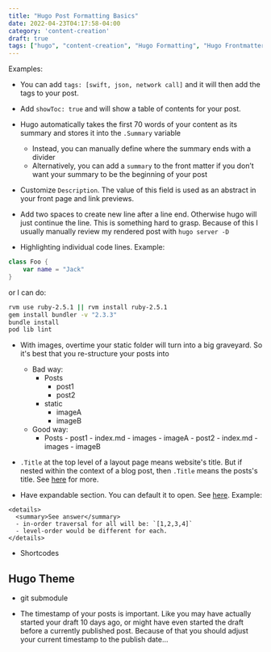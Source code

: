 ```yaml
---
title: "Hugo Post Formatting Basics"
date: 2022-04-23T04:17:58-04:00
category: 'content-creation'
draft: true
tags: ["hugo", "content-creation", "Hugo Formatting", "Hugo Frontmatter"]
---
```


Examples:
  - You can add `tags: [swift, json, network call]` and it will then add the tags to your post. 
  - Add `showToc: true` and will show a table of contents for your post.
  - Hugo automatically takes the first 70 words of your content as its summary and stores it into the `.Summary` variable
    - Instead, you can manually define where the summary ends with a <!--more--> divider
    - Alternatively, you can add a `summary` to the front matter if you don’t want your summary to be the beginning of your post
- Customize `Description`. The value of this field is used as an abstract in your front page and link previews.
- Add two spaces to create new line after a line end. Otherwise hugo will just continue the line. This is something hard to grasp. Because of this I usually manually review my rendered post with `hugo server -D`

- Highlighting individual code lines. Example:
```swift { hl_lines=["16-20"]} 
class Foo {
    var name = "Jack"
}

```

or I can do: 

```bash {linenos=true linenostart=1}
rvm use ruby-2.5.1 || rvm install ruby-2.5.1
gem install bundler -v "2.3.3" 
bundle install
pod lib lint
```

- With images, overtime your static folder will turn into a big graveyard. So it's best that you re-structure your posts into
   - Bad way:
        - Posts
            - post1
            - post2
        - static
            - imageA
            - imageB
    - Good way:
      - Posts
            - post1
                - index.md
                - images
                    - imageA
            - post2
                - index.md
                - images
                    - imageB

- `.Title` at the top level of a layout page means website's title. But if nested within the context of a blog post, then `.Title` means the posts's title. See [here](https://youtu.be/w6_cQsTwd3Q?t=412) for more.
- Have expandable section. You can default it to open. See [here](https://gist.github.com/pierrejoubert73/902cc94d79424356a8d20be2b382e1ab). Example:

```
<details>
  <summary>See answer</summary>
  - in-order traversal for all will be: `[1,2,3,4]`
  - level-order would be different for each. 
</details>
```
- Shortcodes
## Hugo Theme

- git submodule

- The timestamp of your posts is important. Like you may have actually started your draft 10 days ago, or might have even started the draft before a currently published post. Because of that you should adjust your current timestamp to the publish date...